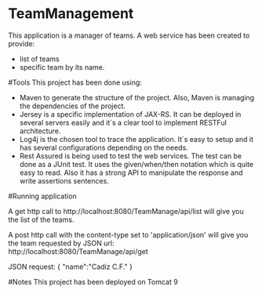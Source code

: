# TeamManagement

This application is a manager of teams. A web service has been created to provide:

- list of teams
- specific team by its name.


#Tools
This project has been done using:

- Maven to generate the structure of the project. Also, Maven is managing the dependencies of the project.
- Jersey is a specific implementation of JAX-RS. It can be deployed in several servers easily and it´s a clear tool to implement RESTFul architecture.
- Log4j is the chosen tool to trace the application. It´s easy to setup and it has several configurations depending on the needs.
- Rest Assured is being used to test the web services. The test can be done as a JUnit test. It uses the given/when/then notation which is quite easy to read. Also it has a strong API to manipulate the response and write assertions sentences.

#Running application

A get http call to http://localhost:8080/TeamManage/api/list will give you the list of the teams.

A post http call with the content-type set to 'application/json' will give you the team requested by JSON
url: http://localhost:8080/TeamManage/api/get

JSON request:
{
  "name":"Cadiz C.F."
}

#Notes
This project has been deployed on Tomcat 9
